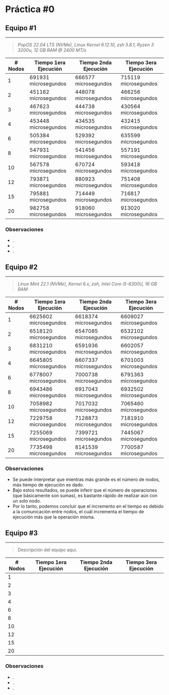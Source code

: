 # Práctica #0


## Equipo #1

---

> *PopOS 22.04 LTS (NVMe), Linux Kernel 6.12.10, zsh 5.8.1, Ryzen 3 3200u, 12 GB RAM @ 2400 MT/s*
> 

| # Nodos | Tiempo 1era Ejecución | Tiempo 2nda Ejecución | Tiempo 3era Ejecución |
| --- | --- | --- | --- |
| 1 | 691931 microsegundos | 666577 microsegundos | 715119 microsegundos |
| 2 | 451162 microsegundos | 448078 microsegundos | 466256 microsegundos |
| 3 | 467623 microsegundos | 444738 microsegundos | 430564 microsegundos |
| 4 | 453448 microsegundos | 434535 microsegundos | 432415 microsegundos |
| 6 | 505384 microsegundos | 529392 microsegundos | 635599 microsegundos |
| 8 | 547931 microsegundos | 541456 microsegundos | 557191 microsegundos |
| 10 | 567578 microsegundos | 670724 microsegundos | 593418 microsegundos |
| 12 | 793871 microsegundos | 880923 microsegundos | 751408 microsegundos |
| 15 | 795881 microsegundos | 714449 microsegundos | 716817 microsegundos |
| 20 | 982758 microsegundos | 918060 microsegundos | 913020 microsegundos |

### Observaciones

- .
- .
- .

## Equipo #2

---

>*Linux Mint 22.1 (NVMe), Kernel 6.x, zsh, Intel Core i5-6300U, 16 GB RAM*
> 

| # Nodos | Tiempo 1era Ejecución | Tiempo 2nda Ejecución | Tiempo 3era Ejecución |
| --- | --- | --- | --- |
| 1  | 6625602 microsegundos | 6618374 microsegundos | 6609027 microsegundos |
| 2  | 6518120 microsegundos | 6547085 microsegundos | 6532102 microsegundos |
| 3  | 6831210 microsegundos | 6591936 microsegundos | 6602057 microsegundos |
| 4  | 6645805 microsegundos | 6607337 microsegundos | 6701003 microsegundos |
| 6  | 6778007 microsegundos | 7000738 microsegundos | 6791363 microsegundos |
| 8  | 6943486 microsegundos | 6917043 microsegundos | 6932502 microsegundos |
| 10 | 7058982 microsegundos | 7017032 microsegundos | 7065460 microsegundos |
| 12 | 7229758 microsegundos | 7128873 microsegundos | 7181910 microsegundos |
| 15 | 7255069 microsegundos | 7399721 microsegundos | 7445067 microsegundos |
| 20 | 7735498 microsegundos | 8141539 microsegundos | 7700587 microsegundos |


### Observaciones

- Se puede interpretar que mientras más grande es el número de nodos, más tiempo de ejecución es dado.
- Bajo estos resultados, se puede inferir que el número de operaciones (que básicamente son sumas), es bastante rápido de realizar aún con un solo nodo.
- Por lo tanto, podemos concluir que el incremento en el tiempo es debido a la comunicación entre nodos, el cuál incrementa el tiempo de ejecución más que la operación misma.

## Equipo #3

---

> Descripción del equipo aqui.
> 

| # Nodos | Tiempo 1era Ejecución | Tiempo 2nda Ejecución | Tiempo 3era Ejecución |
| --- | --- | --- | --- |
| 1 |  |  |  |
| 2 |  |  |  |
| 3 |  |  |  |
| 4 |  |  |  |
| 6 |  |  |  |
| 8 |  |  |  |
| 10 |  |  |  |
| 12 |  |  |  |
| 15 |  |  |  |
| 20 |  |  |  |

### Observaciones

- .
- .
- .
